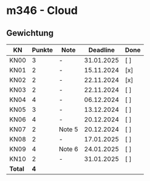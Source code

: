 # m346 - Cloud

## Gewichtung

| KN | Punkte | Note | Deadline | Done |
|----|--------|------|----------|------|
| KN00 | 3 | - | 31.01.2025 | [ ] |
| KN01 | 2 | - | 15.11.2024 | [x] |
| KN02 | 2 | - | 22.11.2024 | [x] |
| KN03 | 2 | - | 22.11.2024 | [ ] |
| KN04 | 4 | - | 06.12.2024 | [ ] |
| KN05 | 3 | - | 13.12.2024 | [ ] |
| KN06 | 4 | - | 20.12.2024 | [ ] |
| KN07 | 2 | Note 5 | 20.12.2024 | [ ] |
| KN08 | 2 | - | 17.01.2025 | [ ] |
| KN09 | 4 | Note 6 | 24.01.2025 | [ ] |
| KN10 | 2 | - | 31.01.2025 | [ ] |
| **Total** | **4** ||||
